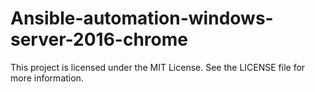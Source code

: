 # Ansible-automation-windows-server-2016-chrome
This project is licensed under the MIT License. See the LICENSE file for more information.
